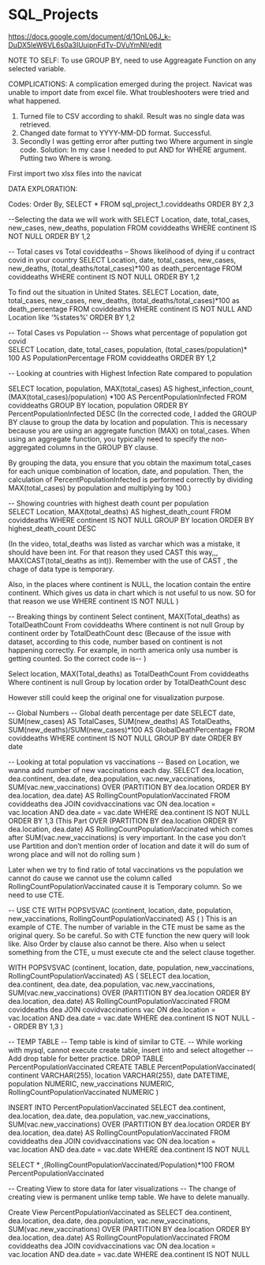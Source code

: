 # SQL_Projects
https://docs.google.com/document/d/1OnL06J_k-DuDX5leW6VL6s0a3IUujpnFdTv-DVuYmNI/edit

NOTE TO SELF: 
To use GROUP BY, need to use Aggreagate Function on any selected variable. 


COMPLICATIONS: 
A complication emerged during the project. Navicat was unable to import date from excel file. What troubleshooters were tried and what happened.
1. Turned file to CSV according to shakil. Result was no single data was retrieved. 
2. Changed date format to YYYY-MM-DD format. Successful. 
3. Secondly I was getting error after putting two Where argument in single code. 
Solution: In my case I needed to put AND for WHERE argument. Putting two Where is wrong. 


First import two xlsx files into the navicat

DATA EXPLORATION:

Codes:
Order By,
SELECT * 
FROM sql_project_1.coviddeaths
ORDER BY 2,3

--Selecting the data we will work with 
SELECT Location, date, total_cases, new_cases, new_deaths, population
FROM coviddeaths
WHERE continent IS NOT NULL
ORDER BY 1,2

-- Total cases vs Total coviddeaths
– Shows likelihood of dying if u contract covid in your country
SELECT Location, date, total_cases, new_cases, new_deaths, (total_deaths/total_cases)*100 as death_percentage
FROM coviddeaths
WHERE continent IS NOT NULL
ORDER BY 1,2

To find out the situation in United States. 
SELECT Location, date, total_cases, new_cases, new_deaths, (total_deaths/total_cases)*100 as death_percentage
FROM coviddeaths
WHERE continent IS NOT NULL AND Location like ‘%states%’
ORDER BY 1,2

-- Total Cases vs Population
-- Shows what percentage of population got covid  
SELECT Location, date, total_cases, population, (total_cases/population)* 100 AS PopulationPercentage
FROM coviddeaths
ORDER BY 1,2

-- Looking at countries with Highest Infection Rate compared to population

SELECT location, population, MAX(total_cases) AS highest_infection_count, (MAX(total_cases)/population) *100 AS PercentPopulationInfected
FROM coviddeaths
GROUP BY location, population 
ORDER BY PercentPopulationInfected DESC
(In the corrected code, I added the GROUP BY clause to group the data by location and population. This is necessary because you are using an aggregate function (MAX) on total_cases. When using an aggregate function, you typically need to specify the non-aggregated columns in the GROUP BY clause.

By grouping the data, you ensure that you obtain the maximum total_cases for each unique combination of location, date, and population. Then, the calculation of PercentPopulationInfected is performed correctly by dividing MAX(total_cases) by population and multiplying by 100.)

-- Showing countries with highest death count per population  
SELECT Location, MAX(total_deaths) AS highest_death_count
FROM coviddeaths
WHERE continent IS NOT NULL 
GROUP BY location
ORDER BY highest_death_count DESC

(In the video, total_deaths was listed as varchar which was a mistake, it should have been int. For that reason they used CAST this way,,, MAX(CAST(total_deaths as int)). Remember with the use of CAST , the chage of data type is temporary.

Also, in the places where continent is NULL, the location contain the entire continent. Which gives us data in chart which is not useful to us now. SO for that reason we use WHERE continent IS NOT NULL )

-- Breaking things by continent
Select continent, MAX(Total_deaths) as TotalDeathCount
From coviddeaths
Where continent is not null 
Group by continent
order by TotalDeathCount desc
(Because of the issue with dataset, according to this code, number based on continent is not happening correctly. For example, in north america only usa number is getting counted. So the correct code is--  )

Select location, MAX(Total_deaths) as TotalDeathCount
From coviddeaths
Where continent is null 
Group by location
order by TotalDeathCount desc

However still could keep the original one for visualization purpose.

-- Global Numbers
-- Global death percentage per date 
SELECT date, SUM(new_cases) AS TotalCases, SUM(new_deaths) AS TotalDeaths, SUM(new_deaths)/SUM(new_cases)*100 AS GlobalDeathPercentage
FROM coviddeaths
WHERE continent IS NOT NULL 
GROUP BY date
ORDER BY date  


-- Looking at total population vs vaccinations 
-- Based on Location, we wanna add number of new vaccinations each day. 
SELECT dea.location, dea.continent, dea.date, dea.population, vac.new_vaccinations, 
SUM(vac.new_vaccinations) OVER (PARTITION BY dea.location ORDER BY dea.location, dea.date) AS RollingCountPopulationVaccinated
FROM coviddeaths dea
JOIN covidvaccinations vac
ON dea.location = vac.location
AND dea.date = vac.date 
WHERE dea.continent IS NOT NULL
ORDER BY 1,3
(This Part OVER (PARTITION BY dea.location ORDER BY dea.location, dea.date) AS RollingCountPopulationVaccinated which comes after SUM(vac.new_vaccinations) is very important. In the case you don’t use Partition and don’t mention order of location and date it will do sum of wrong place and will not do rolling sum  )

Later when we try to find ratio of total vaccinations vs the population we cannot do cause we cannot use the column called RollingCountPopulationVaccinated cause it is Temporary column. So we need to use CTE. 



-- USE CTE
WITH POPSVSVAC (continent, location, date, population, new_vaccinations, RollingCountPopulationVaccinated)
AS
(
)
This is an example of CTE. The number of variable in the CTE must be same as the  original query. So be careful. So with CTE function the new query will look like. Also Order by clause also cannot be there. Also when u select something from the CTE, u must execute cte and the select clause together. 

WITH POPSVSVAC (continent, location, date, population, new_vaccinations, RollingCountPopulationVaccinated)
AS
(
SELECT dea.location, dea.continent, dea.date, dea.population, vac.new_vaccinations, 
SUM(vac.new_vaccinations) OVER (PARTITION BY dea.location ORDER BY dea.location, dea.date) AS RollingCountPopulationVaccinated
FROM coviddeaths dea
JOIN covidvaccinations vac
ON dea.location = vac.location
AND dea.date = vac.date 
WHERE dea.continent IS NOT NULL
-- ORDER BY 1,3
)

-- TEMP TABLE
-- Temp table is kind of similar to CTE.
-- While working with mysql, cannot execute create table, insert into and select altogether
-- Add drop table for better practice.
DROP TABLE PercentPopulationVaccinated
CREATE TABLE PercentPopulationVaccinated(
continent VARCHAR(255),
location VARCHAR(255),
date DATETIME,
population NUMERIC,
new_vaccinations NUMERIC,
RollingCountPopulationVaccinated NUMERIC
)

INSERT INTO PercentPopulationVaccinated
SELECT dea.continent, dea.location, dea.date, dea.population, vac.new_vaccinations, 
SUM(vac.new_vaccinations) OVER (PARTITION BY dea.location ORDER BY dea.location, dea.date) AS RollingCountPopulationVaccinated
FROM coviddeaths dea
JOIN covidvaccinations vac
ON dea.location = vac.location
AND dea.date = vac.date 
WHERE dea.continent IS NOT NULL

SELECT * ,(RollingCountPopulationVaccinated/Population)*100
FROM PercentPopulationVaccinated

-- Creating View to store data for later visualizations
-- The change of creating view is permanent unlike temp table. We have to delete manually.

Create View PercentPopulationVaccinated as
SELECT dea.continent, dea.location, dea.date, dea.population, vac.new_vaccinations, 
SUM(vac.new_vaccinations) OVER (PARTITION BY dea.location ORDER BY dea.location, dea.date) AS RollingCountPopulationVaccinated
FROM coviddeaths dea
JOIN covidvaccinations vac
ON dea.location = vac.location
AND dea.date = vac.date 
WHERE dea.continent IS NOT NULL




